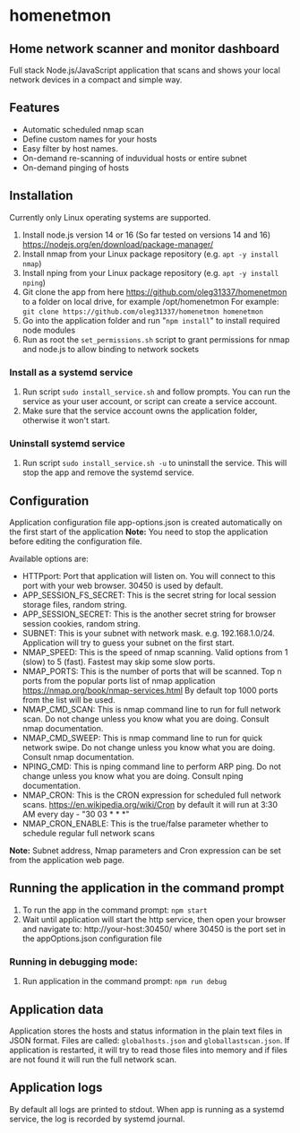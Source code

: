 # homenetmon
## Home network scanner and monitor dashboard
Full stack Node.js/JavaScript application that scans and shows your local network devices in a compact and simple way.

## Features
 * Automatic scheduled nmap scan
 * Define custom names for your hosts
 * Easy filter by host names.
 * On-demand re-scanning of induvidual hosts or entire subnet
 * On-demand pinging of hosts

## Installation
Currently only Linux operating systems are supported.
1. Install node.js version 14 or 16 (So far tested on versions 14 and 16) https://nodejs.org/en/download/package-manager/
2. Install nmap from your Linux package repository (e.g. `apt -y install nmap`)
3. Install nping from your Linux package repository (e.g. `apt -y install nping`)
4. Git clone the app from here https://github.com/oleg31337/homenetmon to a folder on local drive, for example /opt/homenetmon
   For example: `git clone https://github.com/oleg31337/homenetmon homenetmon`
5. Go into the application folder and run "`npm install`" to install required node modules
6. Run as root the `set_permissions.sh` script to grant permissions for nmap and node.js to allow binding to network sockets

### Install as a systemd service
1. Run script `sudo install_service.sh` and follow prompts. You can run the service as your user account, or script can create a service account.
2. Make sure that the service account owns the application folder, otherwise it won't start.

### Uninstall systemd service
1. Run script `sudo install_service.sh -u` to uninstall the service. This will stop the app and remove the systemd service.

## Configuration
Application configuration file app-options.json is created automatically on the first start of the application
**Note:** You need to stop the application before editing the configuration file.

Available options are:
 * HTTPport: Port that application will listen on. You will connect to this port with your web browser. 30450 is used by default.
 * APP_SESSION_FS_SECRET: This is the secret string for local session storage files, random string.
 * APP_SESSION_SECRET: This is the another secret string for browser session cookies, random string.
 * SUBNET: This is your subnet with network mask. e.g. 192.168.1.0/24. Application will try to guess your subnet on the first start.
 * NMAP_SPEED: This is the speed of nmap scanning. Valid options from 1 (slow) to 5 (fast). Fastest may skip some slow ports.
 * NMAP_PORTS: This is the number of ports that will be scanned. Top n ports from the popular ports list of nmap application https://nmap.org/book/nmap-services.html
   By default top 1000 ports from the list will be used.
 * NMAP_CMD_SCAN: This is nmap command line to run for full network scan. Do not change unless you know what you are doing. Consult nmap documentation.
 * NMAP_CMD_SWEEP: This is nmap command line to run for quick network swipe. Do not change unless you know what you are doing. Consult nmap documentation.
 * NPING_CMD: This is nping command line to perform ARP ping. Do not change unless you know what you are doing. Consult nping documentation.
 * NMAP_CRON: This is the CRON expression for scheduled full network scans. https://en.wikipedia.org/wiki/Cron
   by default it will run at 3:30 AM every day - "30 03 * * *"
 * NMAP_CRON_ENABLE: This is the true/false parameter whether to schedule regular full network scans

**Note:** Subnet address, Nmap parameters and Cron expression can be set from the application web page.

## Running the application in the command prompt
1. To run the app in the command prompt:
`npm start`
2. Wait until application will start the http service, then open your browser and navigate to: http://your-host:30450/
where 30450 is the port set in the appOptions.json configuration file

### Running in debugging mode:
1. Run application in the command prompt:
`npm run debug`

## Application data
Application stores the hosts and status information in the plain text files in JSON format.
Files are called: `globalhosts.json` and `globallastscan.json`.
If application is restarted, it will try to read those files into memory and if files are not found it will run the full network scan.

## Application logs
By default all logs are printed to stdout. When app is running as a systemd service, the log is recorded by systemd journal.